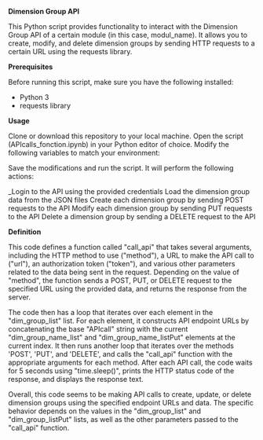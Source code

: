 
**Dimension Group API**

This Python script provides functionality to interact with the Dimension Group API of a certain module (in this case, modul_name). It allows you to create, modify, and delete dimension groups by sending HTTP requests to a certain URL using the requests library.

**Prerequisites**

Before running this script, make sure you have the following installed:

- Python 3
- requests library


**Usage**

Clone or download this repository to your local machine.
Open the script (APIcalls_fonction.ipynb) in your Python editor of choice.
Modify the following variables to match your environment:


Save the modifications and run the script. It will perform the following actions:

_Login to the API using the provided credentials
Load the dimension group data from the JSON files
Create each dimension group by sending POST requests to the API
Modify each dimension group by sending PUT requests to the API
Delete a dimension group by sending a DELETE request to the API


**Definition**

This code defines a function called "call_api" that takes several arguments, including the HTTP method to use ("method"), a URL to make the API call to ("url"), an authorization token ("token"), and various other parameters related to the data being sent in the request. Depending on the value of "method", the function sends a POST, PUT, or DELETE request to the specified URL using the provided data, and returns the response from the server.

The code then has a loop that iterates over each element in the "dim_group_list" list. For each element, it constructs API endpoint URLs by concatenating the base "APIcall" string with the current "dim_group_name_list" and "dim_group_name_listPut" elements at the current index. It then runs another loop that iterates over the methods 'POST', 'PUT', and 'DELETE', and calls the "call_api" function with the appropriate arguments for each method. After each API call, the code waits for 5 seconds using "time.sleep()", prints the HTTP status code of the response, and displays the response text.

Overall, this code seems to be making API calls to create, update, or delete dimension groups using the specified endpoint URLs and data. The specific behavior depends on the values in the "dim_group_list" and "dim_group_listPut" lists, as well as the other parameters passed to the "call_api" function.
